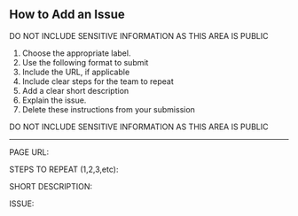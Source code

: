 ## How to Add an Issue

DO NOT INCLUDE SENSITIVE INFORMATION AS THIS AREA IS PUBLIC

1. Choose the appropriate label.
2. Use the following format to submit
3. Include the URL, if applicable
4. Include clear steps for the team to repeat
5. Add a clear short description
6. Explain the issue.
7. Delete these instructions from your submission

DO NOT INCLUDE SENSITIVE INFORMATION AS THIS AREA IS PUBLIC

------------------

PAGE URL: 

STEPS TO REPEAT (1,2,3,etc):

SHORT DESCRIPTION:

ISSUE:

